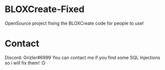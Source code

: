 # BLOXCreate-Fixed
 OpenSource project fixing the BLOXCreate code for people to use!

# Contact
 Discord: Grizler#6999
 You can contact me if you find some SQL Injections so i will fix them! :D